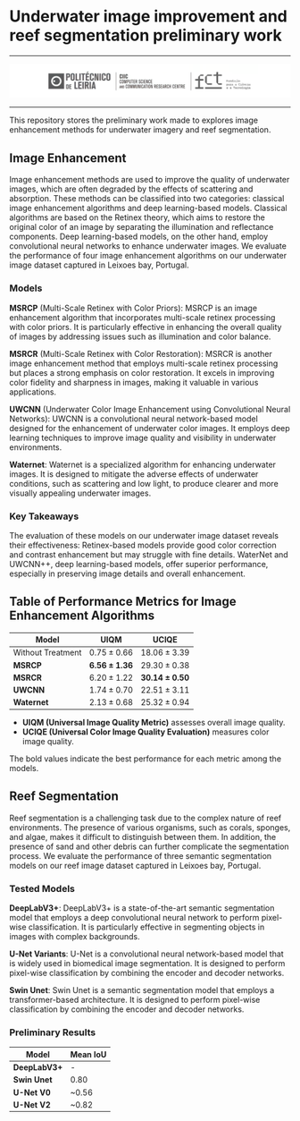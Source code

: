 # Underwater image improvement and reef segmentation preliminary work

---

<p align="center">
<img src="assets/CIIC_logo_v2.png" width="1000px"/>
</p>

---

This repository stores the preliminary work made to explores image enhancement methods for underwater imagery and reef segmentation. 

## Image Enhancement

Image enhancement methods are used to improve the quality of underwater images, which are often degraded by the effects of scattering and absorption. These methods can be classified into two categories: classical image enhancement algorithms and deep learning-based models. Classical algorithms are based on the Retinex theory, which aims to restore the original color of an image by separating the illumination and reflectance components. Deep learning-based models, on the other hand, employ convolutional neural networks to enhance underwater images.
We evaluate the performance of four image enhancement algorithms on our underwater image dataset captured in Leixoes bay, Portugal.

### Models

**MSRCP** (Multi-Scale Retinex with Color Priors): MSRCP is an image enhancement algorithm that incorporates multi-scale retinex processing with color priors. It is particularly effective in enhancing the overall quality of images by addressing issues such as illumination and color balance.

**MSRCR** (Multi-Scale Retinex with Color Restoration): MSRCR is another image enhancement method that employs multi-scale retinex processing but places a strong emphasis on color restoration. It excels in improving color fidelity and sharpness in images, making it valuable in various applications.

**UWCNN** (Underwater Color Image Enhancement using Convolutional Neural Networks): UWCNN is a convolutional neural network-based model designed for the enhancement of underwater color images. It employs deep learning techniques to improve image quality and visibility in underwater environments.

**Waternet**: Waternet is a specialized algorithm for enhancing underwater images. It is designed to mitigate the adverse effects of underwater conditions, such as scattering and low light, to produce clearer and more visually appealing underwater images.

### Key Takeaways

The evaluation of these models on our underwater image dataset reveals their effectiveness:
Retinex-based models provide good color correction and contrast enhancement but may struggle with fine details.
WaterNet and UWCNN++, deep learning-based models, offer superior performance, especially in preserving image details and overall enhancement.


## Table of Performance Metrics for Image Enhancement Algorithms

| Model              | UIQM             | UCIQE            |
|----------------------|------------------|------------------|
| Without Treatment    | $0.75 \pm 0.66$  | $18.06 \pm 3.39$ | 
| **MSRCP**            | **$6.56 \pm 1.36$**  | $29.30 \pm 0.38$ | 
| **MSRCR**            | $6.20 \pm 1.22$  | **$30.14 \pm 0.50$**  | 
| **UWCNN**            | $1.74 \pm 0.70$  | $22.51 \pm 3.11$ | 
| **Waternet**         | $2.13 \pm 0.68$  | $25.32 \pm 0.94$ |

- **UIQM (Universal Image Quality Metric)** assesses overall image quality.
- **UCIQE (Universal Color Image Quality Evaluation)** measures color image quality.

The bold values indicate the best performance for each metric among the models.


## Reef Segmentation

Reef segmentation is a challenging task due to the complex nature of reef environments. The presence of various organisms, such as corals, sponges, and algae, makes it difficult to distinguish between them. In addition, the presence of sand and other debris can further complicate the segmentation process. We evaluate the performance of three semantic segmentation models on our reef image dataset captured in Leixoes bay, Portugal.

### Tested Models

**DeepLabV3+**: DeepLabV3+ is a state-of-the-art semantic segmentation model that employs a deep convolutional neural network to perform pixel-wise classification. It is particularly effective in segmenting objects in images with complex backgrounds.

**U-Net Variants**: U-Net is a convolutional neural network-based model that is widely used in biomedical image segmentation. It is designed to perform pixel-wise classification by combining the encoder and decoder networks.

**Swin Unet**: Swin Unet is a semantic segmentation model that employs a transformer-based architecture. It is designed to perform pixel-wise classification by combining the encoder and decoder networks.


### Preliminary Results

| Model              | Mean IoU             | 
|----------------------|------------------|
| **DeepLabV3+**            | - |
| **Swin Unet**            | $0.80$   |
| **U-Net V0**            | ~$0.56$  |
| **U-Net V2**            | ~$0.82$  |

